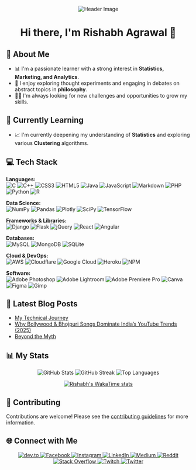 <!-- Header Image -->
<p align="center">
  <img src="https://capsule-render.vercel.app/api?type=wave&color=auto&height=300&section=header&text=Rishabh%20Agrawal&fontSize=70&descAlignY=51&descAlign=62" alt="Header Image" />
</p>

<!-- Introduction -->
<h1 align="center">Hi there, I'm Rishabh Agrawal 👋</h1>

<!-- About Me -->
## 📖 About Me

- 📊 I'm a passionate learner with a strong interest in **Statistics, Marketing, and Analytics**.
- 🧠 I enjoy exploring thought experiments and engaging in debates on abstract topics in **philosophy**.
- 👨‍💻 I'm always looking for new challenges and opportunities to grow my skills.

<!-- Currently Learning -->
## 🌱 Currently Learning

- 📈 I'm currently deepening my understanding of **Statistics** and exploring various **Clustering** algorithms.

<!-- Tech Stack -->
## 💻 Tech Stack

<p align="left">
  <strong>Languages:</strong><br>
  <img src="https://img.shields.io/badge/c-%2300599C.svg?style=for-the-badge&logo=c&logoColor=white" alt="C" />
  <img src="https://img.shields.io/badge/c++-%2300599C.svg?style=for-the-badge&logo=c%2B%2B&logoColor=white" alt="C++" />
  <img src="https://img.shields.io/badge/css3-%231572B6.svg?style=for-the-badge&logo=css3&logoColor=white" alt="CSS3" />
  <img src="https://img.shields.io/badge/html5-%23E34F26.svg?style=for-the-badge&logo=html5&logoColor=white" alt="HTML5" />
  <img src="https://img.shields.io/badge/java-%23ED8B00.svg?style=for-the-badge&logo=java&logoColor=white" alt="Java" />
  <img src="https://img.shields.io/badge/javascript-%23323330.svg?style=for-the-badge&logo=javascript&logoColor=%23F7DF1E" alt="JavaScript" />
  <img src="https://img.shields.io/badge/markdown-%23000000.svg?style=for-the-badge&logo=markdown&logoColor=white" alt="Markdown" />
  <img src="https://img.shields.io/badge/php-%23777BB4.svg?style=for-the-badge&logo=php&logoColor=white" alt="PHP" />
  <img src="https://img.shields.io/badge/python-3670A0?style=for-the-badge&logo=python&logoColor=ffdd54" alt="Python" />
  <img src="https://img.shields.io/badge/r-%23276DC3.svg?style=for-the-badge&logo=r&logoColor=white" alt="R" />
</p>

<p align="left">
  <strong>Data Science:</strong><br>
  <img src="https://img.shields.io/badge/numpy-%23013243.svg?style=for-the-badge&logo=numpy&logoColor=white" alt="NumPy" />
  <img src="https://img.shields.io/badge/pandas-%23150458.svg?style=for-the-badge&logo=pandas&logoColor=white" alt="Pandas" />
  <img src="https://img.shields.io/badge/Plotly-%233F4F75.svg?style=for-the-badge&logo=plotly&logoColor=white" alt="Plotly" />
  <img src="https://img.shields.io/badge/SciPy-%230C55A5.svg?style=for-the-badge&logo=scipy&logoColor=%white" alt="SciPy" />
  <img src="https://img.shields.io/badge/TensorFlow-%23FF6F00.svg?style=for-the-badge&logo=TensorFlow&logoColor=white" alt="TensorFlow" />
</p>

<p align="left">
  <strong>Frameworks & Libraries:</strong><br>
  <img src="https://img.shields.io/badge/django-%23092E20.svg?style=for-the-badge&logo=django&logoColor=white" alt="Django" />
  <img src="https://img.shields.io/badge/flask-%23000.svg?style=for-the-badge&logo=flask&logoColor=white" alt="Flask" />
  <img src="https://img.shields.io/badge/jquery-%230769AD.svg?style=for-the-badge&logo=jquery&logoColor=white" alt="jQuery" />
  <img src="https://img.shields.io/badge/react-%2320232a.svg?style=for-the-badge&logo=react&logoColor=%2361DAFB" alt="React" />
  <img src="https://img.shields.io/badge/angular-%23DD0031.svg?style=for-the-badge&logo=angular&logoColor=white" alt="Angular" />
</p>

<p align="left">
  <strong>Databases:</strong><br>
  <img src="https://img.shields.io/badge/mysql-%2300f.svg?style=for-the-badge&logo=mysql&logoColor=white" alt="MySQL" />
  <img src="https://img.shields.io/badge/MongoDB-%234ea94b.svg?style=for-the-badge&logo=mongodb&logoColor=white" alt="MongoDB" />
  <img src="https://img.shields.io/badge/sqlite-%2307405e.svg?style=for-the-badge&logo=sqlite&logoColor=white" alt="SQLite" />
</p>

<p align="left">
  <strong>Cloud & DevOps:</strong><br>
  <img src="https://img.shields.io/badge/AWS-%23FF9900.svg?style=for-the-badge&logo=amazon-aws&logoColor=white" alt="AWS" />
  <img src="https://img.shields.io/badge/Cloudflare-F38020?style=for-the-badge&logo=Cloudflare&logoColor=white" alt="Cloudflare" />
  <img src="https://img.shields.io/badge/Google%20Cloud-%234285F4.svg?style=for-the-badge&logo=google-cloud&logoColor=white" alt="Google Cloud" />
  <img src="https://img.shields.io/badge/heroku-%23430098.svg?style=for-the-badge&logo=heroku&logoColor=white" alt="Heroku" />
  <img src="https://img.shields.io/badge/NPM-%23000000.svg?style=for-the-badge&logo=npm&logoColor=white" alt="NPM" />
</p>

<p align="left">
  <strong>Software:</strong><br>
  <img src="https://img.shields.io/badge/adobephotoshop-%2331A8FF.svg?style=for-the-badge&logo=adobephotoshop&logoColor=white" alt="Adobe Photoshop" />
  <img src="https://img.shields.io/badge/Adobe%20Lightroom-31A8FF.svg?style=for-the-badge&logo=Adobe%20Lightroom&logoColor=white" alt="Adobe Lightroom" />
  <img src="https://img.shields.io/badge/Adobe%20Premiere%20Pro-9999FF.svg?style=for-the-badge&logo=Adobe%20Premiere%20Pro&logoColor=white" alt="Adobe Premiere Pro" />
  <img src="https://img.shields.io/badge/Canva-%2300C4CC.svg?style=for-the-badge&logo=Canva&logoColor=white" alt="Canva" />
  <img src="https://img.shields.io/badge/figma-%23F24E1E.svg?style=for-the-badge&logo=figma&logoColor=white" alt="Figma" />
  <img src="https://img.shields.io/badge/Gimp-657D8B?style=for-the-badge&logo=gimp&logoColor=FFFFFF" alt="Gimp" />
</p>

<!-- Latest Blog Posts -->
## 📝 Latest Blog Posts

<!-- BLOG-POST-LIST:START -->
- [My Technical Journey](https://saint2706.medium.com/my-technical-journey-2688ee2df00b?source=rss-cc415cecd21e------2)
- [Why Bollywood &amp; Bhojpuri Songs Dominate India’s YouTube Trends &lpar;2025&rpar;](https://saint2706.medium.com/why-bollywood-bhojpuri-songs-dominate-indias-youtube-trends-2025-006e72db9c98?source=rss-cc415cecd21e------2)
- [Beyond the Myth](https://saint2706.medium.com/beyond-the-myth-2db5dfedce11?source=rss-cc415cecd21e------2)
<!-- BLOG-POST-LIST:END -->

<!-- GitHub Stats & WakaTime -->
## 📊 My Stats

<!-- GitHub Stats -->
<p align="center">
  <img src="https://github-readme-stats.vercel.app/api?username=saint2706&theme=material-palenight&hide_border=false&include_all_commits=true&count_private=true" alt="GitHub Stats" />
  <img src="https://github-readme-streak-stats.herokuapp.com/?user=saint2706&theme=material-palenight&hide_border=false" alt="GitHub Streak" />
  <img src="https://github-readme-stats.vercel.app/api/top-langs/?username=saint2706&theme=material-palenight&hide_border=false&include_all_commits=true&count_private=true&layout=compact" alt="Top Languages" />
</p>

<!-- WakaTime Stats -->
<p align="center">
  <a href="https://github.com/anuraghazra/github-readme-stats"><img alt="Rishabh's WakaTime stats" src="https://github-readme-stats.vercel.app/api/wakatime?username=Saint2706&layout=compact&hide_border=true" /></a>
</p>

<!-- Contributing -->
## 🤝 Contributing

Contributions are welcome! Please see the [contributing guidelines](CONTRIBUTING.md) for more information.

<!-- Socials -->
## 🌐 Connect with Me

<p align="center">
  <a href="https://dev.to/saint2706" target="_blank">
    <img src="https://img.shields.io/badge/dev.to-0A0A0A?style=for-the-badge&logo=dev.to&logoColor=white" alt="dev.to" />
  </a>
  <a href="https://facebook.com/Saint.00000000000" target="_blank">
    <img src="https://img.shields.io/badge/Facebook-%231877F2.svg?style=for-the-badge&logo=Facebook&logoColor=white" alt="Facebook" />
  </a>
  <a href="https://instagram.com/rishabhagrawal2706" target="_blank">
    <img src="https://img.shields.io/badge/Instagram-%23E4405F.svg?style=for-the-badge&logo=Instagram&logoColor=white" alt="Instagram" />
  </a>
  <a href="https://linkedin.com/in/rishabh-agrawal-1807321b9" target="_blank">
    <img src="https://img.shields.io/badge/LinkedIn-%230077B5.svg?style=for-the-badge&logo=linkedin&logoColor=white" alt="LinkedIn" />
  </a>
  <a href="https://medium.com/@saint2706" target="_blank">
    <img src="https://img.shields.io/badge/Medium-12100E?style=for-the-badge&logo=medium&logoColor=white" alt="Medium" />
  </a>
  <a href="https://reddit.com/user/saintwithataint" target="_blank">
    <img src="https://img.shields.io/badge/Reddit-%23FF4500.svg?style=for-the-badge&logo=Reddit&logoColor=white" alt="Reddit" />
  </a>
  <a href="https://stackoverflow.com/users/10664221" target="_blank">
    <img src="https://img.shields.io/badge/-Stackoverflow-FE7A16?style=for-the-badge&logo=stack-overflow&logoColor=white" alt="Stack Overflow" />
  </a>
  <a href="https://twitch.tv/saint2706" target="_blank">
    <img src="https://img.shields.io/badge/Twitch-%239146FF.svg?style=for-the-badge&logo=Twitch&logoColor=white" alt="Twitch" />
  </a>
  <a href="https://twitter.com/saint2706" target="_blank">
    <img src="https://img.shields.io/badge/Twitter-%231DA1F2.svg?style=for-the-badge&logo=Twitter&logoColor=white" alt="Twitter" />
  </a>
</p>
